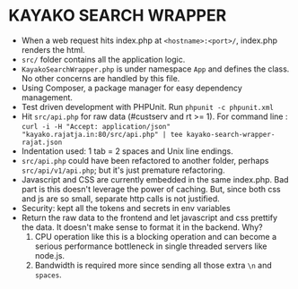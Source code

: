 # KAYAKO SEARCH WRAPPER

  - When a web request hits index.php at `<hostname>:<port>/`, index.php renders the html.
  - `src/` folder contains all the application logic.
  - `KayakoSearchWrapper.php` is under namespace `App` and defines the class. No other concerns are handled by this file.
  - Using Composer, a package manager for easy dependency management.
  - Test driven development with PHPUnit. Run `phpunit -c phpunit.xml`
  - Hit `src/api.php` for raw data (#custserv and rt >= 1). For command line : `curl -i -H "Accept: application/json" "kayako.rajatja.in:80/src/api.php" | tee kayako-search-wrapper-rajat.json`
  - Indentation used: 1 tab = 2 spaces and Unix line endings.
  - `src/api.php` could have been refactored to another folder, perhaps `src/api/v1/api.php`; but it's just premature refactoring.
  - Javascript and CSS are currently embedded in the same index.php. Bad part is this doesn't leverage the power of caching. But, since both css and js are so small, separate http calls is not justified.
  - Security: kept all the tokens and secrets in env variables
  - Return the raw data to the frontend and let javascript and css prettify the data. It doesn't make sense to format it in the backend. Why?
      1. CPU operation like this is a blocking operation and can become a serious performance bottleneck in single threaded servers like node.js.
      2. Bandwidth is required more since sending all those extra `\n` and `spaces`.
